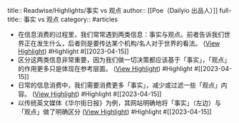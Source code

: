 title:: Readwise/Highlights/事实 vs 观点
author:: [[Poe（Dailyio 出品人）]]
full-title:: 事实 vs 观点
category:: #articles

- 在信息消费的过程里，我们常常遇到两类信息：事实与观点。前者告诉我们世界正在发生什么，后者则是要传达某个机构/名人对于世界的看法。 ([View Highlight](https://read.readwise.io/read/01gy2re4pp48caw270xnbds3r8)) #Highlight #[[2023-04-15]]
- 区分这两类信息非常重要，因为我们做一切决策都应该基于「事实」，「观点」的作用更多只是体现在参考层面。 ([View Highlight](https://read.readwise.io/read/01gy2re7trpb205d2bqn9qgea3)) #Highlight #[[2023-04-15]]
- 日常的信息消费中，我们需要消费更多「事实」，减少或过滤一些「观点」内容。 ([View Highlight](https://read.readwise.io/read/01gy2rejfb89sb603davkbzjee)) #Highlight #[[2023-04-15]]
- 以传统英文媒体《华尔街日报》为例，其网站明确地将「事实」（左边）与「观点」做了明确区分 ([View Highlight](https://read.readwise.io/read/01gy2rfd8yh0pykjngzektqbj4)) #Highlight #[[2023-04-15]]